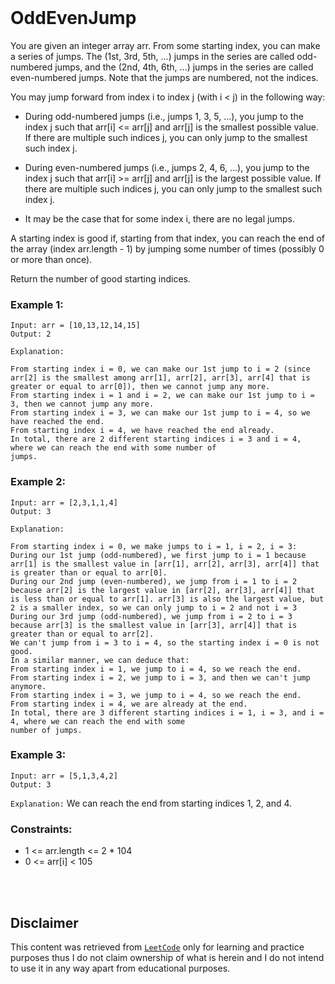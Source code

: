 <br>

# OddEvenJump

You are given an integer array arr. From some starting index, you can make a series of jumps. The (1st, 3rd, 5th, ...)
jumps in the series are called odd-numbered jumps, and the (2nd, 4th, 6th, ...) jumps in the series are called
even-numbered jumps. Note that the jumps are numbered, not the indices.

You may jump forward from index i to index j (with i < j) in the following way:

- During odd-numbered jumps (i.e., jumps 1, 3, 5, ...), you jump to the index j such that arr[i] <= arr[j] and arr[j] is
  the smallest possible value. If there are multiple such indices j, you can only jump to the smallest such index j.

- During even-numbered jumps (i.e., jumps 2, 4, 6, ...), you jump to the index j such that arr[i] >= arr[j] and arr[j]
  is the largest possible value. If there are multiple such indices j, you can only jump to the smallest such index j.
- It may be the case that for some index i, there are no legal jumps.

A starting index is good if, starting from that index, you can reach the end of the array (index arr.length - 1) by
jumping some number of times (possibly 0 or more than once).

Return the number of good starting indices.

### Example 1:

    Input: arr = [10,13,12,14,15]
    Output: 2

`Explanation:`

    From starting index i = 0, we can make our 1st jump to i = 2 (since arr[2] is the smallest among arr[1], arr[2], arr[3], arr[4] that is greater or equal to arr[0]), then we cannot jump any more.
    From starting index i = 1 and i = 2, we can make our 1st jump to i = 3, then we cannot jump any more.
    From starting index i = 3, we can make our 1st jump to i = 4, so we have reached the end.
    From starting index i = 4, we have reached the end already.
    In total, there are 2 different starting indices i = 3 and i = 4, where we can reach the end with some number of
    jumps.

### Example 2:

    Input: arr = [2,3,1,1,4]
    Output: 3

`Explanation:`

    From starting index i = 0, we make jumps to i = 1, i = 2, i = 3:
    During our 1st jump (odd-numbered), we first jump to i = 1 because arr[1] is the smallest value in [arr[1], arr[2], arr[3], arr[4]] that is greater than or equal to arr[0].
    During our 2nd jump (even-numbered), we jump from i = 1 to i = 2 because arr[2] is the largest value in [arr[2], arr[3], arr[4]] that is less than or equal to arr[1]. arr[3] is also the largest value, but 2 is a smaller index, so we can only jump to i = 2 and not i = 3
    During our 3rd jump (odd-numbered), we jump from i = 2 to i = 3 because arr[3] is the smallest value in [arr[3], arr[4]] that is greater than or equal to arr[2].
    We can't jump from i = 3 to i = 4, so the starting index i = 0 is not good.
    In a similar manner, we can deduce that:
    From starting index i = 1, we jump to i = 4, so we reach the end.
    From starting index i = 2, we jump to i = 3, and then we can't jump anymore.
    From starting index i = 3, we jump to i = 4, so we reach the end.
    From starting index i = 4, we are already at the end.
    In total, there are 3 different starting indices i = 1, i = 3, and i = 4, where we can reach the end with some
    number of jumps.

### Example 3:

    Input: arr = [5,1,3,4,2]
    Output: 3

`Explanation:` We can reach the end from starting indices 1, 2, and 4.

### Constraints:

- 1 <= arr.length <= 2 * 104
- 0 <= arr[i] < 105

<br> <br>

## Disclaimer

This content was retrieved from [`LeetCode`](https://www.leetcode.com) only for learning and practice purposes thus I
do not claim ownership of what is herein and I do not intend to use it in any way apart from educational purposes.